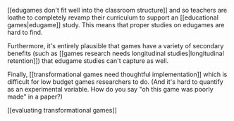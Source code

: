 [[edugames don't fit well into the classroom structure]] and so teachers are loathe to completely revamp their curriculum to support an [[educational games|edugame]] study. This means that proper studies on edugames are hard to find.

Furthermore, it's entirely plausible that games have a variety of secondary benefits (such as [[games research needs longitudinal studies|longitudinal retention]]) that edugame studies can't capture as well.

Finally, [[transformational games need thoughtful implementation]] which is difficult for low budget games researchers to do. (And it's hard to quantify as an experimental variable. How do you say "oh this game was poorly made" in a paper?)

[[evaluating transformational games]]